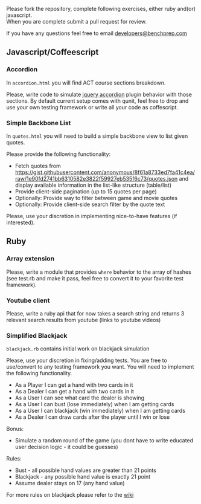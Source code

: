 Please fork the repository, complete following exercises, either ruby and(or) javascript.<br />
When you are complete submit a pull request for review.

If you have any questions feel free to email developers@benchprep.com

## Javascript/Coffeescript

### Accordion

In `accordion.html` you will find ACT course sections breakdown.

Please, write code to simulate [jquery accordion](http://docs.jquery.com/UI/Accordion) plugin behavior with those sections.
By default current setup comes with qunit, feel free to drop and use your own testing framework or write all your code as coffescript.

### Simple Backbone List

In `quotes.html` you will need to build a simple backbone view to list given quotes.

Please provide the following functionality:

 * Fetch quotes from https://gist.githubusercontent.com/anonymous/8f61a8733ed7fa41c4ea/raw/1e90fd2741bb6310582e3822f59927eb535f6c73/quotes.json and display available information in the list-like structure (table/list)
 * Provide client-side pagination (up to 15 quotes per page)
 * Optionally: Provide way to filter between game and movie quotes
 * Optionally: Provide client-side search filter by the quote text

Please, use your discretion in implementing nice-to-have features (if interested).

## Ruby

### Array extension

Please, write a module that provides `where` behavior to the array of hashes (see test.rb and make it pass, feel free to convert it to your favorite test framework).

### Youtube client

Please, write a ruby api that for now takes a search string and returns 3 relevant search results from youtube (links to youtube videos)

### Simplified Blackjack

`blackjack.rb` contains initial work on blackjack simulation

Please, use your discretion in fixing/adding tests. You are free to use/convert to any testing framework you want.
You will need to implement the following functionality.

 * As a Player I can get a hand with two cards in it
 * As a Dealer I can get a hand with two cards in it
 * As a User I can see what card the dealer is showing
 * As a User I can bust (lose immediately) when I am getting cards
 * As a User I can blackjack (win immediately) when I am getting cards
 * As a Dealer I can draw cards after the player until I win or lose


 Bonus:

 * Simulate a random round of the game (you dont have to write educated user decision logic - it could be guesses)

 Rules:

 * Bust - all possible hand values are greater than 21 points
 * Blackjack - any possible hand value is exactly 21 point
 * Assume dealer stays on 17 (any hand value)

 For more rules on blackjack please refer to the [wiki]()

